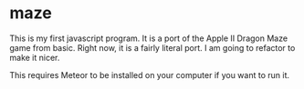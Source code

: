 # maze

This is my first javascript program. It is a port of the Apple II Dragon Maze game from basic. Right now, it is a fairly literal port. I am going to refactor to make it nicer. 

This requires Meteor to be installed on your computer if you want to run it.
